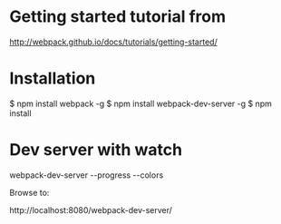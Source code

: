 # Getting started tutorial from

http://webpack.github.io/docs/tutorials/getting-started/

# Installation

$ npm install webpack -g
$ npm install webpack-dev-server -g
$ npm install

# Dev server with watch

webpack-dev-server --progress --colors

Browse to:

http://localhost:8080/webpack-dev-server/